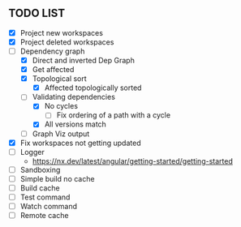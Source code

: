 ## TODO LIST

- [x] Project new workspaces
- [x] Project deleted workspaces
- [ ] Dependency graph
  - [x] Direct and inverted Dep Graph
  - [x] Get affected
  - [x] Topological sort
    - [x] Affected topologically sorted
  - [ ] Validating dependencies
    - [x] No cycles
      - [ ] Fix ordering of a path with a cycle
    - [x] All versions match
  - [ ] Graph Viz output
- [x] Fix workspaces not getting updated
- [ ] Logger
  - https://nx.dev/latest/angular/getting-started/getting-started
- [ ] Sandboxing
- [ ] Simple build no cache
- [ ] Build cache
- [ ] Test command
- [ ] Watch command
- [ ] Remote cache
